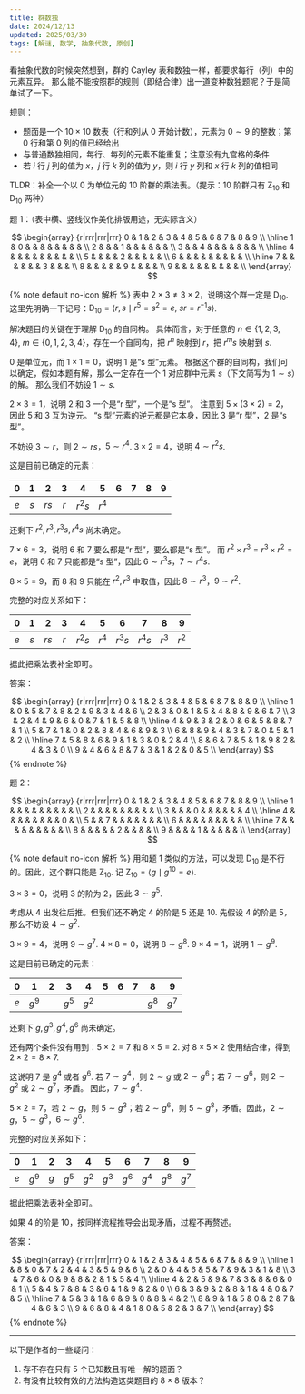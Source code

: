 ```yaml
---
title: 群数独
date: 2024/12/13
updated: 2025/03/30
tags: [解谜, 数学, 抽象代数, 原创]
---
```


看抽象代数的时候突然想到，群的 Cayley 表和数独一样，都要求每行（列）中的元素互异。
那么能不能按照群的规则（即结合律）出一道变种数独题呢？于是简单试了一下。

规则：

- 题面是一个 $10 \times 10$ 数表（行和列从 $0$ 开始计数），元素为 $0 \sim 9$ 的整数；第 $0$ 行和第 $0$ 列的值已经给出
- 与普通数独相同，每行、每列的元素不能重复；注意没有九宫格的条件
- 若 $i$ 行 $j$ 列的值为 $x$，$j$ 行 $k$ 列的值为 $y$，则 $i$ 行 $y$ 列和 $x$ 行 $k$ 列的值相同

TLDR：补全一个以 $0$ 为单位元的 $10$ 阶群的乘法表。（提示：$10$ 阶群只有 $\mathrm{Z}_{10}$ 和 $\mathrm{D}_{10}$ 两种）

题 1：（表中横、竖线仅作美化排版用途，无实际含义）

$$
\begin{array} {r|rrr|rrr|rrr}
0 & 1 & 2 & 3 & 4 & 5 & 6 & 7 & 8 & 9 \\
\hline
1 & 0 &   &   &   &   &   &   &   &   \\
2 &   &   & 1 &   &   &   &   &   &   \\
3 &   & 4 &   &   &   &   &   &   &   \\
\hline
4 &   &   &   &   &   &   &   &   &   \\
5 &   &   &   & 2 &   &   &   &   &   \\
6 &   &   &   &   &   &   &   &   &   \\
\hline
7 &   &   &   &   &   & 3 &   &   &   \\
8 &   &   &   &   & 9 &   &   &   &   \\
9 &   &   &   &   &   &   &   &   &   \\
\end{array}
$$

{% note default no-icon 解析 %}
表中 $2 \times 3 \ne 3 \times 2$，说明这个群一定是 $\mathrm{D}_{10}$.
这里先明确一下记号：$\mathrm{D}_{10} = \langle r, s \mid r^5 = s^2 = e,\ sr = r^{-1}s \rangle$.

解决题目的关键在于理解 $\mathrm{D}_{10}$ 的自同构。
具体而言，对于任意的 $n \in \{1, 2, 3, 4\},\ m \in \{0, 1, 2, 3, 4\}$，存在一个自同构，把 $r^n$ 映射到 $r$，把 $r^m s$ 映射到 $s$.

$0$ 是单位元，而 $1 \times 1 = 0$，说明 $1$ 是“s 型”元素。
根据这个群的自同构，我们可以确定，假如本题有解，那么一定存在一个 $1$ 对应群中元素 $s$（下文简写为 $1 \sim s$）的解。
那么我们不妨设 $1 \sim s$.

$2 \times 3 = 1$，说明 $2$ 和 $3$ 一个是“r 型”，一个是“s 型”。
注意到 $5 \times (3 \times 2) = 2$，因此 $5$ 和 $3$ 互为逆元。
“s 型”元素的逆元都是它本身，因此 $3$ 是“r 型”，$2$ 是“s 型”。

不妨设 $3 \sim r$，则 $2 \sim rs$，$5 \sim r^4$.
$3 \times 2 = 4$，说明 $4 \sim r^2 s$.

这是目前已确定的元素：

| $0$ | $1$ | $2$ | $3$ | $4$ | $5$ | $6$ | $7$ | $8$ | $9$ |
|:---:|:---:|:---:|:---:|:---:|:---:|:---:|:---:|:---:|:---:|
| $e$ | $s$ | $rs$ | $r$ | $r^2 s$ | $r^4$ | | | | |

还剩下 $r^2,\, r^3,\, r^3 s,\, r^4s$ 尚未确定。

$7 \times 6 = 3$，说明 $6$ 和 $7$ 要么都是“r 型”，要么都是“s 型”。
而 $r^2 \times r^3 = r^3 \times r^2 = e$，说明 $6$ 和 $7$ 只能都是“s 型”，因此 $6 \sim r^3 s$，$7 \sim r^4 s$.

$8 \times 5 = 9$，而 $8$ 和 $9$ 只能在 $r^2,\, r^3$ 中取值，因此 $8 \sim r^3$，$9 \sim r^2$.

完整的对应关系如下：

| $0$ | $1$ | $2$ | $3$ | $4$ | $5$ | $6$ | $7$ | $8$ | $9$ |
|:---:|:---:|:---:|:---:|:---:|:---:|:---:|:---:|:---:|:---:|
| $e$ | $s$ | $rs$ | $r$ | $r^2 s$ | $r^4$ | $r^3 s$ | $r^4 s$ | $r^3$ | $r^2$ |

据此把乘法表补全即可。

答案：

$$
\begin{array} {r|rrr|rrr|rrr}
0 & 1 & 2 & 3 & 4 & 5 & 6 & 7 & 8 & 9 \\
\hline
1 & 0 & 5 & 7 & 8 & 2 & 9 & 3 & 4 & 6 \\
2 & 3 & 0 & 1 & 5 & 4 & 8 & 9 & 6 & 7 \\
3 & 2 & 4 & 9 & 6 & 0 & 7 & 1 & 5 & 8 \\
\hline
4 & 9 & 3 & 2 & 0 & 6 & 5 & 8 & 7 & 1 \\
5 & 7 & 1 & 0 & 2 & 8 & 4 & 6 & 9 & 3 \\
6 & 8 & 9 & 4 & 3 & 7 & 0 & 5 & 1 & 2 \\
\hline
7 & 5 & 8 & 6 & 9 & 1 & 3 & 0 & 2 & 4 \\
8 & 6 & 7 & 5 & 1 & 9 & 2 & 4 & 3 & 0 \\
9 & 4 & 6 & 8 & 7 & 3 & 1 & 2 & 0 & 5 \\
\end{array}
$$
{% endnote %}

题 2：

$$
\begin{array} {r|rrr|rrr|rrr}
0 & 1 & 2 & 3 & 4 & 5 & 6 & 7 & 8 & 9 \\
\hline
1 &   &   &   &   &   &   &   &   &   \\
2 &   &   &   &   &   &   &   &   &   \\
3 &   &   & 0 &   &   &   &   &   & 4 \\
\hline
4 &   &   &   &   &   &   &   & 0 &   \\
5 &   & 7 &   &   &   &   &   &   &   \\
6 &   &   &   &   &   &   &   &   &   \\
\hline
7 &   &   &   &   &   &   &   &   &   \\
8 &   &   &   &   & 2 &   &   &   &   \\
9 &   &   &   & 1 &   &   &   &   &   \\
\end{array}
$$

{% note default no-icon 解析 %}
用和题 1 类似的方法，可以发现 $\mathrm{D}_{10}$ 是不行的。因此，这个群只能是 $\mathrm{Z}_{10}$.
记 $\mathrm{Z}_{10} = \langle g \mid g^{10} = e \rangle$.

$3 \times 3 = 0$，说明 $3$ 的阶为 $2$，因此 $3 \sim g^5$.

考虑从 $4$ 出发往后推。但我们还不确定 $4$ 的阶是 $5$ 还是 $10$.
先假设 $4$ 的阶是 $5$，那么不妨设 $4 \sim g^2$.

$3 \times 9 = 4$，说明 $9 \sim g^7$.
$4 \times 8 = 0$，说明 $8 \sim g^8$.
$9 \times 4 = 1$，说明 $1 \sim g^9$.

这是目前已确定的元素：

| $0$ | $1$ | $2$ | $3$ | $4$ | $5$ | $6$ | $7$ | $8$ | $9$ |
|:---:|:---:|:---:|:---:|:---:|:---:|:---:|:---:|:---:|:---:|
| $e$ | $g^9$ | | $g^5$ | $g^2$ | | | | $g^8$ | $g^7$ |

还剩下 $g,\, g^3,\, g^4,\, g^6$ 尚未确定。

还有两个条件没有用到：$5 \times 2 = 7$ 和 $8 \times 5 = 2$.
对 $8 \times 5 \times 2$ 使用结合律，得到 $2 \times 2 = 8 \times 7$.

这说明 $7$ 是 $g^4$ 或者 $g^6$.
若 $7 \sim g^4$，则 $2 \sim g$ 或 $2 \sim g^6$；若 $7 \sim g^6$，则 $2 \sim g^2$ 或 $2 \sim g^7$，矛盾。
因此，$7 \sim g^4$.

$5 \times 2 = 7$，若 $2 \sim g$，则 $5 \sim g^3$；若 $2 \sim g^6$，则 $5 \sim g^8$，矛盾。因此，$2 \sim g$，$5 \sim g^3$，$6 \sim g^6$.

完整的对应关系如下：

| $0$ | $1$ | $2$ | $3$ | $4$ | $5$ | $6$ | $7$ | $8$ | $9$ |
|:---:|:---:|:---:|:---:|:---:|:---:|:---:|:---:|:---:|:---:|
| $e$ | $g^9$ | $g$ | $g^5$ | $g^2$ | $g^3$ | $g^6$ | $g^4$ | $g^8$ | $g^7$ |

据此把乘法表补全即可。

如果 $4$ 的阶是 $10$，按同样流程推导会出现矛盾，过程不再赘述。

答案：

$$
\begin{array} {r|rrr|rrr|rrr}
0 & 1 & 2 & 3 & 4 & 5 & 6 & 7 & 8 & 9 \\
\hline
1 & 8 & 0 & 7 & 2 & 4 & 3 & 5 & 9 & 6 \\
2 & 0 & 4 & 6 & 5 & 7 & 9 & 3 & 1 & 8 \\
3 & 7 & 6 & 0 & 9 & 8 & 2 & 1 & 5 & 4 \\
\hline
4 & 2 & 5 & 9 & 7 & 3 & 8 & 6 & 0 & 1 \\
5 & 4 & 7 & 8 & 3 & 6 & 1 & 9 & 2 & 0 \\
6 & 3 & 9 & 2 & 8 & 1 & 4 & 0 & 7 & 5 \\
\hline
7 & 5 & 3 & 1 & 6 & 9 & 0 & 8 & 4 & 2 \\
8 & 9 & 1 & 5 & 0 & 2 & 7 & 4 & 6 & 3 \\
9 & 6 & 8 & 4 & 1 & 0 & 5 & 2 & 3 & 7 \\
\end{array}
$$
{% endnote %}

---

以下是作者的一些疑问：

1. 存不存在只有 5 个已知数且有唯一解的题面？
2. 有没有比较有效的方法构造这类题目的 $8 \times 8$ 版本？
